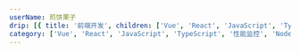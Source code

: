 ```yaml
---
userName: 煎饼果子
drip: [{ title: '前端开发', children: ['Vue', 'React', 'JavaScript', 'TypeScript', '性能监控', '微信相关'] }, { title: '后端开发', children: ['Node.js'] }, { title: '服务器', children: ['部署'] }]
category: ['Vue', 'React', 'JavaScript', 'TypeScript', '性能监控', 'Node.js', '部署']
---
```

